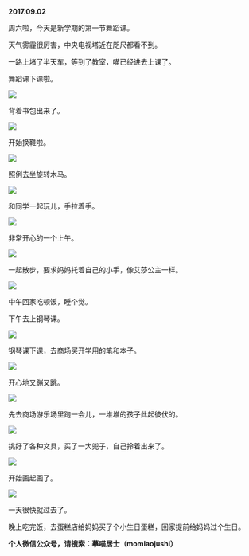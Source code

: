 
          
**2017.09.02**

周六啦，今天是新学期的第一节舞蹈课。

天气雾霾很厉害，中央电视塔近在咫尺都看不到。

一路上堵了半天车，等到了教室，喵已经进去上课了。

舞蹈课下课啦。


![](https://pic4.zhimg.com/v2-d173df1b11d3dff78e2e4f8eab792de8.jpg)


背着书包出来了。


![](https://pic2.zhimg.com/v2-5b30de6b16903eb9a7828eec274ec10c.jpg)


开始换鞋啦。


![](https://pic2.zhimg.com/v2-799a21bdbca38917de368908f75e385d.jpg)


照例去坐旋转木马。


![](https://pic3.zhimg.com/v2-a698ed78a40ddaef59f0c9029f9f73a0.jpg)


和同学一起玩儿，手拉着手。


![](https://pic2.zhimg.com/v2-254f6cdbaad2a0f00566c1a8354151e0.jpg)


非常开心的一个上午。


![](https://pic1.zhimg.com/v2-2e55b23c9157e36e4e56d1ee6d059ae2.jpg)


一起散步，要求妈妈托着自己的小手，像艾莎公主一样。


![](https://pic3.zhimg.com/v2-f63e7ca80d7221df46810880fc0081b5.jpg)


中午回家吃顿饭，睡个觉。

下午去上钢琴课。


![](https://pic4.zhimg.com/v2-8e6e74004a01b44d938aa936df0b1143.jpg)


钢琴课下课，去商场买开学用的笔和本子。


![](https://pic3.zhimg.com/v2-accf1e999d818598f82f302f50b11c1c.jpg)


开心地又蹦又跳。


![](https://pic2.zhimg.com/v2-9dc6b9f96b73ac08dd5efc174aaa3551.jpg)


先去商场游乐场里跑一会儿，一堆堆的孩子此起彼伏的。


![](https://pic3.zhimg.com/v2-f2073e3e24d941d051ac1a7a44462007.jpg)


挑好了各种文具，买了一大兜子，自己拎着出来了。


![](https://pic2.zhimg.com/v2-077d3885599cacb28d60e714f0502148.jpg)


开始画起画了。


![](https://pic2.zhimg.com/v2-3da6e8e9c09646442c5510e615682df3.jpg)


一天很快就过去了。

晚上吃完饭，去蛋糕店给妈妈买了个小生日蛋糕，回家提前给妈妈过个生日。


**个人微信公众号，请搜索：摹喵居士（momiaojushi）**

        